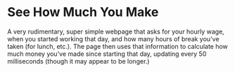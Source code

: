 # See How Much You Make

A very rudimentary, super simple webpage that asks for your hourly wage, when you started working that day, and how many hours of break you've taken (for lunch, etc.). The page then uses that information to calculate how much money you've made since starting that day, updating every 50 milliseconds (though it may appear to be longer.)
